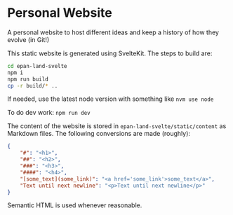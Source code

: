 # Personal Website

A personal website to host different ideas and keep a history of how they evolve (in Git!)

This static website is generated using SvelteKit. The steps to build are:
```bash
cd epan-land-svelte
npm i
npm run build
cp -r build/* ..
```

If needed, use the latest node version with something like `nvm use node`

To do dev work: `npm run dev`

The content of the website is stored in `epan-land-svelte/static/content` as Markdown files. The following conversions are made (roughly):
```json
{
    "#": "<h1>",
    "##": "<h2>",
    "###": "<h3>",
    "####": "<h4>",
    "[some_text](some_link)": "<a href='some_link'>some_text</a>",
    "Text until next newline": "<p>Text until next newline</p>"
}
```

Semantic HTML is used whenever reasonable.
